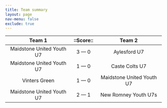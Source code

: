 ```yaml
---
title: Team summary
layout: page
nav-menu: false
exclude: true
---
```




|          Team 1           |  ::Score::  |          Team 2           |
|:-------------------------:|:-----------:|:-------------------------:|
| Maidstone United Youth U7 | 3 &mdash; 0 |       Aylesford U7        |
| Maidstone United Youth U7 | 1 &mdash; 0 |      Caste Colts U7       |
|       Vinters Green       | 1 &mdash; 0 | Maidstone United Youth U7 |
| Maidstone United Youth U7 | 2 &mdash; 1 |   New Romney Youth U7s    |

 <br /><br /><br />